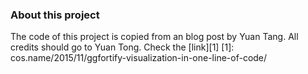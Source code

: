 ### About this project 
The code of this project is copied from an blog post by Yuan Tang. All credits should go to Yuan Tong.
Check the [link][1]
[1]: cos.name/2015/11/ggfortify-visualization-in-one-line-of-code/
